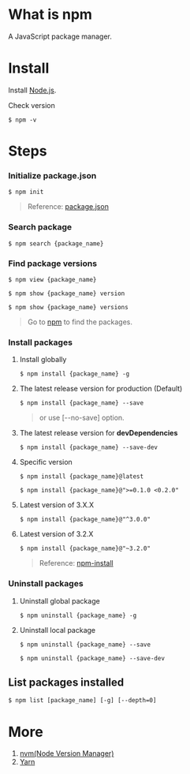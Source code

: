 # What is npm

A JavaScript package manager.


# Install

Install [Node.js](https://nodejs.org/en/download/).

Check version

```
$ npm -v
```   


# Steps

### Initialize package.json

```
$ npm init
```

> Reference: [package.json](https://docs.npmjs.com/files/package.json)  


### Search package

```
$ npm search {package_name}
```  


### Find package versions

```
$ npm view {package_name}
```  

```
$ npm show {package_name} version
```  

```
$ npm show {package_name} versions
```  

> Go to [npm](https://www.npmjs.com) to find the packages.  


### Install packages  

1. Install globally

   ```
   $ npm install {package_name} -g
   ```  

2. The latest release version for production (Default)

   ```
   $ npm install {package_name} --save
   ```

   > or use [--no-save] option.  


3. The latest release version for **devDependencies**

   ```
   $ npm install {package_name} --save-dev
   ```  

4. Specific version

   `$ npm install {package_name}@latest`

   `$ npm install {package_name}@">=0.1.0 <0.2.0"`  


5. Latest version of 3.X.X
   
   `$ npm install {package_name}@"^3.0.0"`  

6. Latest version of 3.2.X

   `$ npm install {package_name}@"~3.2.0"`  

   > Reference: [npm-install](https://docs.npmjs.com/cli/install)  


### Uninstall packages 

1. Uninstall global package

   ```
   $ npm uninstall {package_name} -g
   ```  

2. Uninstall local package

   ```
   $ npm uninstall {package_name} --save
   ```  

   ```
   $ npm uninstall {package_name} --save-dev
   ```  



## List packages installed

```
$ npm list [package_name] [-g] [--depth=0]
```  


# More 

1. [nvm(Node Version Manager)](https://github.com/creationix/nvm)
2. [Yarn](https://github.com/yarnpkg/yarn)  